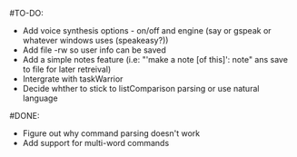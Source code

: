 #TO-DO:

- Add voice synthesis options - on/off and engine (say or gspeak or whatever windows uses (speakeasy?))
- Add file -rw so user info can be saved
- Add a simple notes feature (i.e: "'make a note [of this]': note" ans save to file for later retreival)
- Intergrate with taskWarrior
- Decide whther to stick to listComparison parsing or use natural language

#DONE:
- Figure out why command parsing doesn't work
- Add support for multi-word commands